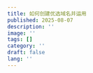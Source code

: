 ```yaml
---
title: 如何创建优选域名并运用
published: 2025-08-07
description: ''
image: ''
tags: []
category: ''
draft: false 
lang: ''
---
```

